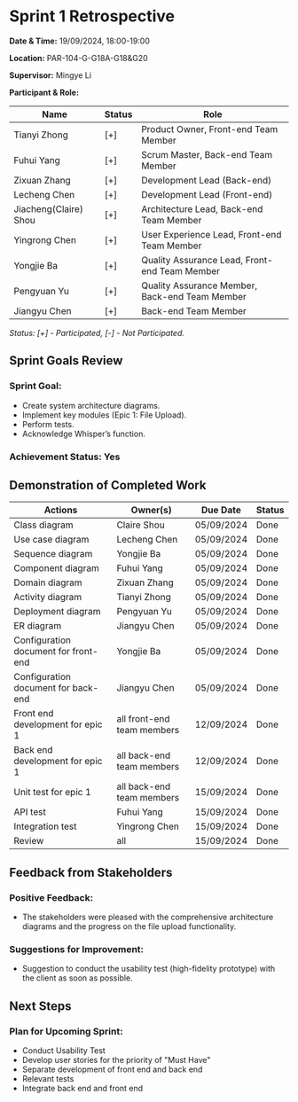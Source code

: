 # Sprint 1 Retrospective

**Date & Time:** 19/09/2024, 18:00-19:00

**Location:** PAR-104-G-G18A-G18&G20

**Supervisor:** Mingye Li

**Participant & Role:**

| Name                  | Status | Role                                           |
|-----------------------|--------|------------------------------------------------|
| Tianyi Zhong          | [+]    | Product Owner, Front-end Team Member           |
| Fuhui Yang            | [+]    | Scrum Master, Back-end Team Member             |
| Zixuan Zhang          | [+]    | Development Lead (Back-end)                    |
| Lecheng Chen          | [+]    | Development Lead (Front-end)                   |
| Jiacheng(Claire) Shou | [+]    | Architecture Lead, Back-end Team Member        |
| Yingrong Chen         | [+]    | User Experience Lead, Front-end Team Member    |
| Yongjie Ba            | [+]    | Quality Assurance Lead, Front-end Team Member  |
| Pengyuan Yu           | [+]    | Quality Assurance Member, Back-end Team Member |
| Jiangyu Chen          | [+]    | Back-end Team Member                           |

*Status: [+] - Participated, [-] - Not Participated.*

## Sprint Goals Review

### Sprint Goal:

- Create system architecture diagrams. 
- Implement key modules (Epic 1: File Upload). 
- Perform tests. 
- Acknowledge Whisper’s function.

### Achievement Status: **Yes**

## Demonstration of Completed Work


| Actions                              | Owner(s)                   | Due Date   | Status |
|--------------------------------------|----------------------------|------------|--------|
| Class diagram                        | Claire Shou                | 05/09/2024 | Done   |
| Use case diagram                     | Lecheng Chen               | 05/09/2024 | Done   |
| Sequence diagram                     | Yongjie Ba                 | 05/09/2024 | Done   |
| Component diagram                    | Fuhui Yang                 | 05/09/2024 | Done   |
| Domain diagram                       | Zixuan Zhang               | 05/09/2024 | Done   |
| Activity diagram                     | Tianyi Zhong               | 05/09/2024 | Done   |
| Deployment diagram                   | Pengyuan Yu                | 05/09/2024 | Done   |
| ER diagram                           | Jiangyu Chen               | 05/09/2024 | Done   |
| Configuration document for front-end | Yongjie Ba                 | 05/09/2024 | Done   |
| Configuration document for back-end  | Jiangyu Chen               | 05/09/2024 | Done   |
| Front end development for epic 1     | all front-end team members | 12/09/2024 | Done   |
| Back end development for epic 1      | all back-end team members  | 12/09/2024 | Done   |
| Unit test for epic 1                 | all back-end team members  | 15/09/2024 | Done   |
| API test                             | Fuhui Yang                 | 15/09/2024 | Done   |
| Integration test                     | Yingrong Chen              | 15/09/2024 | Done   |
| Review                               | all                        | 15/09/2024 | Done   |


## Feedback from Stakeholders

### Positive Feedback:

- The stakeholders were pleased with the comprehensive architecture diagrams and the progress on the file upload functionality.

### Suggestions for Improvement:

- Suggestion to conduct the usability test (high-fidelity prototype) with the client as soon as possible.

## Next Steps

### Plan for Upcoming Sprint:

- Conduct Usability Test
- Develop user stories for the priority of "Must Have"
- Separate development of front end and back end
- Relevant tests
- Integrate back end and front end
